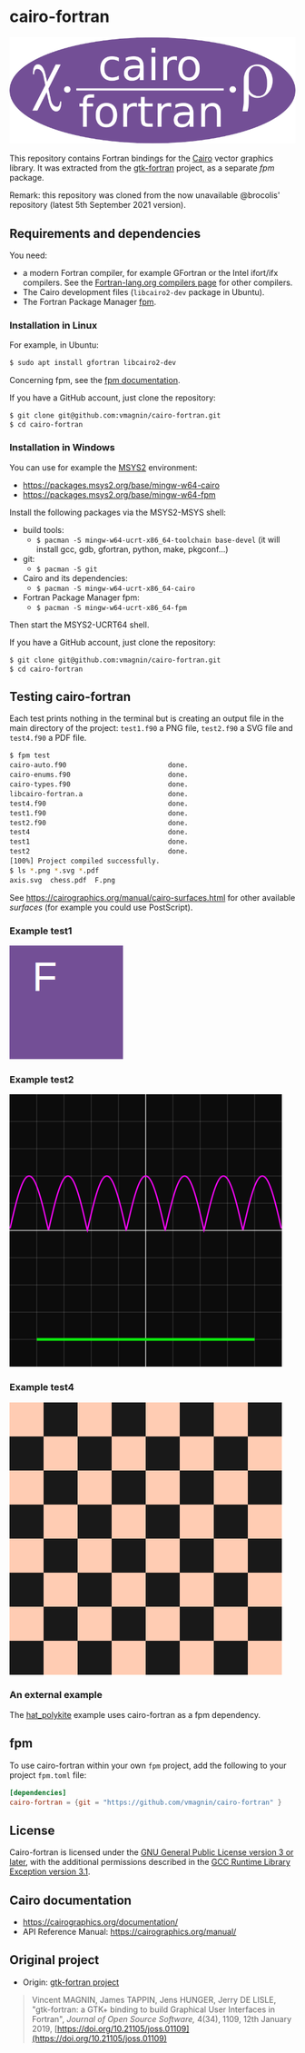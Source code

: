 # cairo-fortran

![logo](logo/logo-cairo-fortran.png)

This repository contains Fortran bindings for the [Cairo](https://cairographics.org/) vector graphics library. It was extracted from the [gtk-fortran](https://github.com/vmagnin/gtk-fortran/wiki/) project, as a separate _fpm_ package.

Remark: this repository was cloned from the now unavailable @brocolis' repository (latest 5th September 2021 version).

## Requirements and dependencies

You need:

* a modern Fortran compiler, for example GFortran or the Intel ifort/ifx compilers. See the [Fortran-lang.org compilers page](https://fortran-lang.org/compilers/) for other compilers.
* The Cairo development files (`libcairo2-dev` package in Ubuntu).
* The Fortran Package Manager [fpm](https://fpm.fortran-lang.org/).

### Installation in Linux

For example, in Ubuntu:
```bash
$ sudo apt install gfortran libcairo2-dev
```

Concerning fpm, see the [fpm documentation](https://fpm.fortran-lang.org/en/install/index.html).

If you have a GitHub account, just clone the repository:

```
$ git clone git@github.com:vmagnin/cairo-fortran.git
$ cd cairo-fortran
```

### Installation in Windows

You can use for example the [MSYS2](http://www.msys2.org/) environment:
* https://packages.msys2.org/base/mingw-w64-cairo
* https://packages.msys2.org/base/mingw-w64-fpm

Install the following packages via the MSYS2-MSYS shell:
  * build tools: 
    * `$ pacman -S mingw-w64-ucrt-x86_64-toolchain base-devel` (it will install gcc, gdb, gfortran, python, make, pkgconf...)
  * git: 
    * `$ pacman -S git`
  * Cairo and its dependencies: 
    * `$ pacman -S mingw-w64-ucrt-x86_64-cairo`
  * Fortran Package Manager fpm: 
    * `$ pacman -S mingw-w64-ucrt-x86_64-fpm`

Then start the MSYS2-UCRT64 shell.

If you have a GitHub account, just clone the repository:

```
$ git clone git@github.com:vmagnin/cairo-fortran.git
$ cd cairo-fortran
```

## Testing cairo-fortran

Each test prints nothing in the terminal but is creating an output file in the main directory of the project: `test1.f90` a PNG file, `test2.f90` a SVG file and `test4.f90` a PDF file.

```bash
$ fpm test
cairo-auto.f90                         done.
cairo-enums.f90                        done.
cairo-types.f90                        done.
libcairo-fortran.a                     done.
test4.f90                              done.
test1.f90                              done.
test2.f90                              done.
test4                                  done.
test1                                  done.
test2                                  done.
[100%] Project compiled successfully.
$ ls *.png *.svg *.pdf
axis.svg  chess.pdf  F.png
```

See https://cairographics.org/manual/cairo-surfaces.html for other available *surfaces* (for example you could use PostScript).

### Example test1
![test1](pictures/F.png)

### Example test2
![test2](pictures/axis.png)

### Example test4
![test4](pictures/chess.png)

### An external example

The [hat_polykite](https://github.com/vmagnin/hat_polykite) example uses cairo-fortran as a fpm dependency.

## fpm
To use cairo-fortran within your own `fpm` project, add the following to your project `fpm.toml` file:

```toml
[dependencies]
cairo-fortran = {git = "https://github.com/vmagnin/cairo-fortran" }
```

## License

Cairo-fortran is licensed under the [GNU General Public License version 3 or later](http://www.gnu.org/licenses/gpl.html), with the additional permissions described in the [GCC Runtime Library Exception version 3.1](https://www.gnu.org/licenses/gcc-exception-3.1.en.html).

## Cairo documentation

* https://cairographics.org/documentation/
* API Reference Manual: https://cairographics.org/manual/


## Original project
* Origin: [gtk-fortran project](https://github.com/vmagnin/gtk-fortran/)
> Vincent MAGNIN, James TAPPIN, Jens HUNGER, Jerry DE LISLE, "gtk-fortran: a GTK+ binding to build Graphical User Interfaces in Fortran", _Journal of Open Source Software,_ 4(34), 1109, 12th January 2019, [https://doi.org/10.21105/joss.01109](https://doi.org/10.21105/joss.01109)

